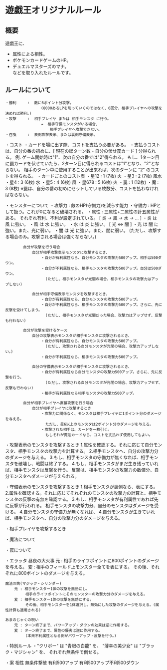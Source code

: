 # 遊戯王オリジナルルール
## 概要
遊戯王に、  
- 属性による相性。  
- ポケモンカードゲームのHP。  
- デュエルマスターズのマナ。  
などを取り入れたルールです。  

## ルールについて
    ・勝利     :  敵に6ポイント分攻撃。
                    (8000あるLPを削っていくのではなく、6回分、相手プレイヤへの攻撃を決めれば勝利。)
    ・攻撃     :  相手プレイヤ または 相手モンスタ に行う。
                    →  相手守備モンスタがいる場合、
                        相手プレイヤへ攻撃できない。
    ・召喚     :  表側攻撃表示、または裏側守備表示。

・コスト
    ・カードを場に出す際、コストを支払う必要がある。
    ・支払うコストは、自分の番の初めに、[ 現在の総ターン数 - 自分の伏せ罠カード ] 分得られる。
        例. ゲーム開始時は"1"、次の自分の番では"2"得られる。
            もし、1ターン目に罠カードを伏せていたら、2ターン目に得られるコストは"1"となり、"2"とならない。
            相手のターン中に使用することが出来れば、次のターンに "2" のコストを得られる。
    ・カードごとのコスト表
        ・星12    :  1  (7枚) 火
        ・星3     :  2  (7枚) 風水
        ・星4     :  3  (6枚) 水
        ・星5     :  4  (6枚) 風
        ・星678   :  5  (6枚) 火
        ・罠      :  1  (12枚)
        ・魔      :  3  (8枚)
        ※罠は、自分の番の初めにセットしている枚数分、コストを払わなければならない。
    
・モンスターについて
    ・攻撃力      :  敵のHP(守備力)を減らす能力
    ・守備力      :  HPとして扱う。これが0になると破壊される。
    ・属性        :  三属性+二属性の計五属性がある。
                    それぞれ有利、不利が設定されている。
                    [ 炎 → 風 → 水 → ... ]
                        ・炎 は 風 に強い。
                        ・風 は 水 に強い。
                        ・水 は 炎 に強い。
                    [ 光 ⇔ 闇 ]
                        ・光 は 闇 に強い。また、光に弱い。
                        ・闇 は 光 に強い。また、闇に弱い。
                        (ただし、攻撃する場合のみ。攻撃される場合は強くならない。)
            
            自分が攻撃を行う場合
                自分が相手攻撃表示モンスタに攻撃するとき、
                    ・自分が有利属性なら、自分モンスタの攻撃力500アップ。相手は500ダウン。
                    ・自分が不利属性なら、相手モンスタの攻撃力500アップ。自分は500ダウン。
                      (ただし、相手モンスタが光闇の場合、相手モンスタの攻撃力はアップしない)
                      
                自分が相手守備表示モンスタを攻撃するとき、
                    ・自分が有利属性なら、自分モンスタの攻撃力500アップ。
                    ・自分が不利属性なら、相手モンスタの攻撃力500アップ。さらに、先に反撃を受けてしまう。
                      (ただし、相手モンスタが光闇だった場合、攻撃力はアップせず、反撃も行わない)
            
            自分が攻撃を受けるケース
                自分の攻撃表示モンスタが相手モンスタに攻撃されるとき、
                    ・自分が有利属性なら、自分モンスタの攻撃力500アップ。
                      (ただし、攻撃される自分モンスタが光闇の場合、攻撃力アップしない。)
                    ・自分が不利属性なら、相手モンスタの攻撃力500アップ。
                    
                自分の守備表示モンスタが相手モンスタに攻撃されるとき、
                    ・自分が有利属性なら自分モンスタの攻撃力500アップ。さらに、先に反撃を行う。
                      (ただし、攻撃される自分モンスタが光闇の場合、攻撃力アップせず、反撃も行わない)
                    ・相手が有利属性なら相手モンスタの攻撃力500アップ。
                
            自分が相手プレイヤへ直接攻撃を行う場合
                自分が相手プレイヤに攻撃するとき
                    ・攻撃力に関係なく、モンスタは相手プレイヤに1ポイント分のダメージを与える。
                      ただし、星6以上のモンスタは2ポイント分のダメージを与える。
                    ・攻撃された相手は、カードを一枚引く。
                      もしそれが魔法カードなら、コストを支払わず使用してもよい。

・攻撃表示のモンスタを攻撃するとき
    1.属性を確認する。それに応じて自分モンスタ、相手モンスタの攻撃力を計算する。
    2.相手モンスタへ、自分の攻撃力分のダメージを与える。
    3.もし、相手モンスタの守備力が無くなれば、相手モンスタを破壊し、戦闘は終了する。
    4.もし、相手モンスタがまだ生き残っていれば、相手モンスタは反撃を行う。
      反撃は、相手モンスタの攻撃力の数値分、自分モンスタへダメージが与えられる。
    
・守備表示のモンスタを攻撃するとき
    1.相手モンスタが裏側なら、表にする。
    2.属性を確認する。それに応じてそれぞれのモンスタの攻撃力の計算と、相手モンスタの反撃の有無を確認する。
    3.もし、相手モンスタが有利属性であれば先に反撃が行われる。
      相手モンスタの攻撃力分、自分のモンスタはダメージを受ける。
    4.自分モンスタの守備力が無くなれば、
    4.自分モンスタが生きていれば、相手モンスタへ、自分の攻撃力分のダメージを与える。
    
・相手プレイヤを攻撃するとき
                
                
・魔法について


・罠について

・エラッタ
    昼夜の大火事
        元 : 相手のライフポイントに800ポイントのダメージを与える。
        変 : 相手のフィールド上モンスター全てを表にする。
             その後、それぞれに800ポイントのダメージを与える。
        
    魔法の筒(マジック・シリンダー)
        元 : 相手モンスター1体の攻撃を無効にし、
             相手のライフポイントにそのモンスターの攻撃力分のダメージを与える。
        変 : 相手モンスター1体の攻撃を無効にする。
             その後、相手モンスターを1体選択し、無効にした攻撃のダメージを与える。(属性計算も適用される)
             
    あまのじゃくの呪い
        元 : ターン終了まで、パワーアップ・ダウンの効果は逆に作用する。
        変 : ターン終了まで、属性の優劣は逆に作用する。
             (本来不利属性となる側がパワーアップ・反撃を行う。)
             
・特別ルール
    ・"クリボー" は "青眼の白龍" を、
      "薄幸の美少女" は "ブラック・マジシャン" を、
      それぞれ無条件で倒せる。
      

・案
    相性
        無条件撃破
        有利500アップ
        有利500アップ不利500ダウン
      
      